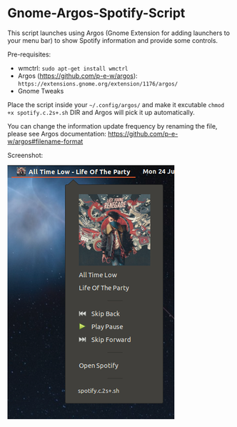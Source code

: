 # Gnome-Argos-Spotify-Script
This script launches using Argos (Gnome Extension for adding launchers to your menu bar) to show Spotify information and provide some controls.

Pre-requisites:
- wmctrl: `sudo apt-get install wmctrl`
- Argos (https://github.com/p-e-w/argos): `https://extensions.gnome.org/extension/1176/argos/`
- Gnome Tweaks

Place the script inside your `~/.config/argos/` and make it excutable `chmod +x spotify.c.2s+.sh` DIR and Argos will pick it up automatically.

You can change the information update frequency by renaming the file, please see Argos documentation: https://github.com/p-e-w/argos#filename-format

Screenshot:

![Example](https://github.com/MPUKMagnus/Gnome-Argos-Spotify-Script/blob/master/example.png)
